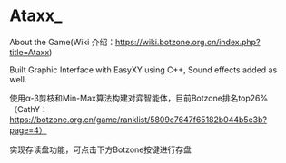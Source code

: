 # Ataxx_

About the Game(Wiki 介绍：https://wiki.botzone.org.cn/index.php?title=Ataxx)

Built Graphic Interface with EasyXY using C++, Sound effects added as well.

使用α-β剪枝和Min-Max算法构建对弈智能体，目前Botzone排名top26%（CathY：https://botzone.org.cn/game/ranklist/5809c7647f65182b044b5e3b?page=4）

实现存读盘功能，可点击下方Botzone按键进行存盘
